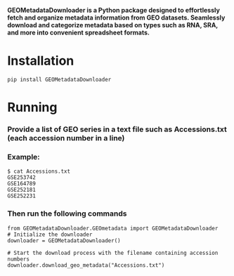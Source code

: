 **GEOMetadataDownloader is a Python package designed to effortlessly fetch and organize metadata information from GEO datasets. Seamlessly download and categorize metadata based on types such as RNA, SRA, and more into convenient spreadsheet formats.**

# Installation

```r{}
pip install GEOMetadataDownloader
```
# Running
### Provide a list of GEO series in a text file such as Accessions.txt (each accession number in a line)
### Example:
```r{}
$ cat Accessions.txt
GSE253742
GSE164789
GSE252181
GSE252231
```

### Then run the following commands

```r{}
from GEOMetadataDownloader.GEOmetadata import GEOMetadataDownloader
# Initialize the downloader
downloader = GEOMetadataDownloader()

# Start the download process with the filename containing accession numbers
downloader.download_geo_metadata("Accessions.txt")

```
